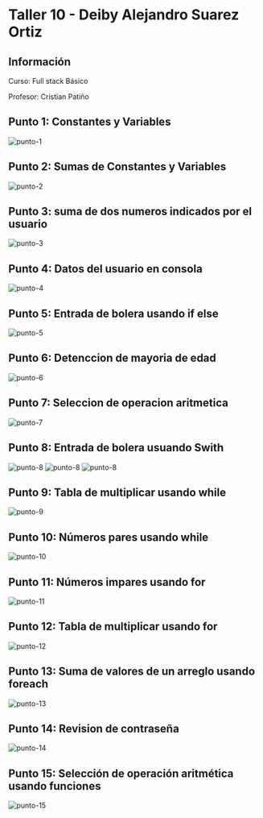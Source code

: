 <h1>Taller 10 - Deiby Alejandro Suarez Ortiz</h1>

<h2>Información</h2>
<p>Curso: Full stack Básico</p>
<p>Profesor: Cristian Patiño</p>

<h2>Punto 1: Constantes y Variables</h2>

<img src="./public/images/punto-1.png" alt="punto-1">

<h2>Punto 2: Sumas de Constantes y Variables</h2>

<img src="./public/images/punto-2.png" alt="punto-2">

<h2>Punto 3: suma de dos numeros indicados por el usuario</h2>

<img src="./public/images/punto-3.png" alt="punto-3">

<h2>Punto 4: Datos del usuario en consola </h2>

<img src="./public/images/punto-4.png" alt="punto-4">

<h2>Punto 5: Entrada de bolera usando if else</h2>

<img src="./public/images/punto-5.png" alt="punto-5">

<h2>Punto 6: Detenccion de mayoria de edad</h2>

<img src="./public/images/punto-6.png" alt="punto-6">

<h2>Punto 7: Seleccion de operacion aritmetica</h2>

<img src="./public/images/punto-7.png" alt="punto-7">

<h2>Punto 8: Entrada de bolera usuando Swith</h2>

<img src="./public/images/punto-8.png" alt="punto-8">
<img src="./public/images/punto-8_1.png" alt="punto-8">
<img src="./public/images/punto-8_2.png" alt="punto-8">

<h2>Punto 9: Tabla de multiplicar usando while</h2>

<img src="./public/images/punto-9.png" alt="punto-9">

<h2>Punto 10: Números pares usando while</h2>

<img src="./public/images/punto-10.png" alt="punto-10">

<h2>Punto 11: Números impares usando for</h2>

<img src="./public/images/punto-11.png" alt="punto-11">

<h2>Punto 12: Tabla de multiplicar usando for</h2>

<img src="./public/images/punto-12.png" alt="punto-12">

<h2>Punto 13: Suma de valores de un arreglo  usando foreach</h2>

<img src="./public/images/punto-13.png" alt="punto-13">

<h2>Punto 14: Revision de contraseña</h2>

<img src="./public/images/punto-14.png" alt="punto-14">

<h2>Punto 15: Selección de operación aritmética usando funciones </h2>

<img src="./public/images/punto-15.png" alt="punto-15">